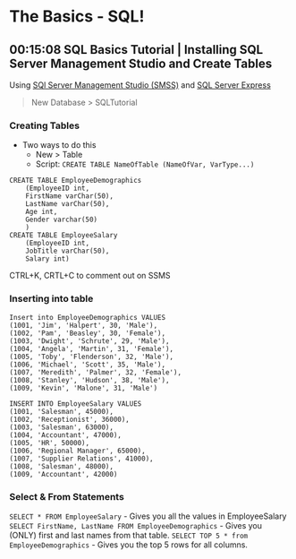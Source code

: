 # The Basics - SQL!

## 00:15:08 SQL Basics Tutorial | Installing SQL Server Management Studio and Create Tables
Using [SQl Server Management Studio (SMSS)](https://learn.microsoft.com/en-us/sql/ssms/download-sql-server-management-studio-ssms?view=sql-server-ver15) and [SQL Server Express](https://www.microsoft.com/en-us/sql-server/sql-server-downloads)

> New Database > SQLTutorial

### Creating Tables
- Two ways to do this
  - New > Table
  - Script:
    `CREATE TABLE NameOfTable (NameOfVar, VarType...)`

~~~
CREATE TABLE EmployeeDemographics
    (EmployeeID int,
    FirstName varChar(50),
    LastName varChar(50),
    Age int,
    Gender varchar(50)
    )
CREATE TABLE EmployeeSalary
    (EmployeeID int,
    JobTitle varChar(50),
    Salary int) 
~~~   

CTRL+K, CRTL+C to comment out on SSMS

### Inserting into table
~~~
Insert into EmployeeDemographics VALUES
(1001, 'Jim', 'Halpert', 30, 'Male'),
(1002, 'Pam', 'Beasley', 30, 'Female'),
(1003, 'Dwight', 'Schrute', 29, 'Male'),
(1004, 'Angela', 'Martin', 31, 'Female'),
(1005, 'Toby', 'Flenderson', 32, 'Male'),
(1006, 'Michael', 'Scott', 35, 'Male'),
(1007, 'Meredith', 'Palmer', 32, 'Female'),
(1008, 'Stanley', 'Hudson', 38, 'Male'),
(1009, 'Kevin', 'Malone', 31, 'Male')

INSERT INTO EmployeeSalary VALUES
(1001, 'Salesman', 45000),
(1002, 'Receptionist', 36000),
(1003, 'Salesman', 63000),
(1004, 'Accountant', 47000),
(1005, 'HR', 50000),
(1006, 'Regional Manager', 65000),
(1007, 'Supplier Relations', 41000),
(1008, 'Salesman', 48000),
(1009, 'Accountant', 42000)
~~~

### Select & From Statements

`SELECT * FROM EmployeeSalary` - Gives you all the values in EmployeeSalary
`SELECT FirstName, LastName FROM EmployeeDemographics` - Gives you (ONLY) first and last names from that table. 
`SELECT TOP 5 * from EmployeeDemographics` - Gives you the top 5 rows for all columns.
